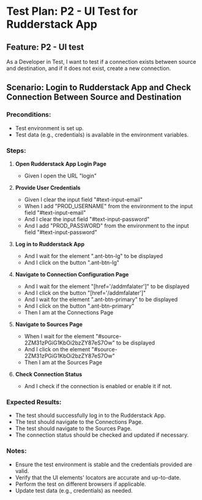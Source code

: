 # Test Plan: P2 - UI Test for Rudderstack App

## Feature: P2 - UI test
As a Developer in Test, I want to test if a connection exists between source and destination, and if it does not exist, create a new connection.

## Scenario: Login to Rudderstack App and Check Connection Between Source and Destination
### Preconditions:
- Test environment is set up.
- Test data (e.g., credentials) is available in the environment variables.

### Steps:
1. **Open Rudderstack App Login Page**
   - Given I open the URL "login"

2. **Provide User Credentials**
   - Given I clear the input field "#text-input-email"
   - When I add "PROD_USERNAME" from the environment to the input field "#text-input-email"
   - And I clear the input field "#text-input-password"
   - And I add "PROD_PASSWORD" from the environment to the input field "#text-input-password"

3. **Log in to Rudderstack App**
   - And I wait for the element ".ant-btn-lg" to be displayed
   - And I click on the button ".ant-btn-lg"

4. **Navigate to Connection Configuration Page**
   - And I wait for the element "[href='/addmfalater']" to be displayed
   - And I click on the button "[href='/addmfalater']"
   - And I wait for the element ".ant-btn-primary" to be displayed
   - And I click on the button ".ant-btn-primary"
   - Then I am at the Connections Page

5. **Navigate to Sources Page**
   - When I wait for the element "#source-2ZM31zPGiG1KbOi2bzZY87eS7Ow" to be displayed
   - And I click on the element "#source-2ZM31zPGiG1KbOi2bzZY87eS7Ow"
   - Then I am at the Sources Page

6. **Check Connection Status**
   - And I check if the connection is enabled or enable it if not.

### Expected Results:
- The test should successfully log in to the Rudderstack App.
- The test should navigate to the Connections Page.
- The test should navigate to the Sources Page.
- The connection status should be checked and updated if necessary.

### Notes:
- Ensure the test environment is stable and the credentials provided are valid.
- Verify that the UI elements' locators are accurate and up-to-date.
- Perform the test on different browsers if applicable.
- Update test data (e.g., credentials) as needed.

